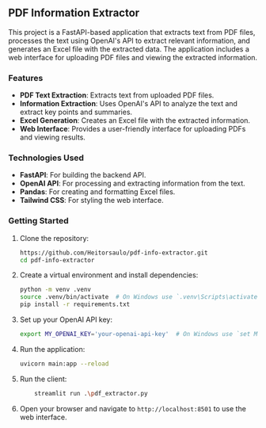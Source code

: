 ## PDF Information Extractor

This project is a FastAPI-based application that extracts text from PDF files, processes the text using OpenAI's API to extract relevant information, and generates an Excel file with the extracted data. The application includes a web interface for uploading PDF files and viewing the extracted information.

### Features

- **PDF Text Extraction**: Extracts text from uploaded PDF files.
- **Information Extraction**: Uses OpenAI's API to analyze the text and extract key points and summaries.
- **Excel Generation**: Creates an Excel file with the extracted information.
- **Web Interface**: Provides a user-friendly interface for uploading PDFs and viewing results.

### Technologies Used

- **FastAPI**: For building the backend API.
- **OpenAI API**: For processing and extracting information from the text.
- **Pandas**: For creating and formatting Excel files.
- **Tailwind CSS**: For styling the web interface.

### Getting Started

1. Clone the repository:
    ```sh
    https://github.com/Heitorsaulo/pdf-info-extractor.git
    cd pdf-info-extractor
    ```

2. Create a virtual environment and install dependencies:
    ```sh
    python -m venv .venv
    source .venv/bin/activate  # On Windows use `.venv\Scripts\activate`
    pip install -r requirements.txt
    ```

3. Set up your OpenAI API key:
    ```sh
    export MY_OPENAI_KEY='your-openai-api-key'  # On Windows use `set MY_OPENAI_KEY=your-openai-api-key`
    ```

4. Run the application:
    ```sh
    uvicorn main:app --reload
    ```

5. Run the client:
    ```sh
        streamlit run .\pdf_extractor.py
    ```

6. Open your browser and navigate to `http://localhost:8501` to use the web interface.
